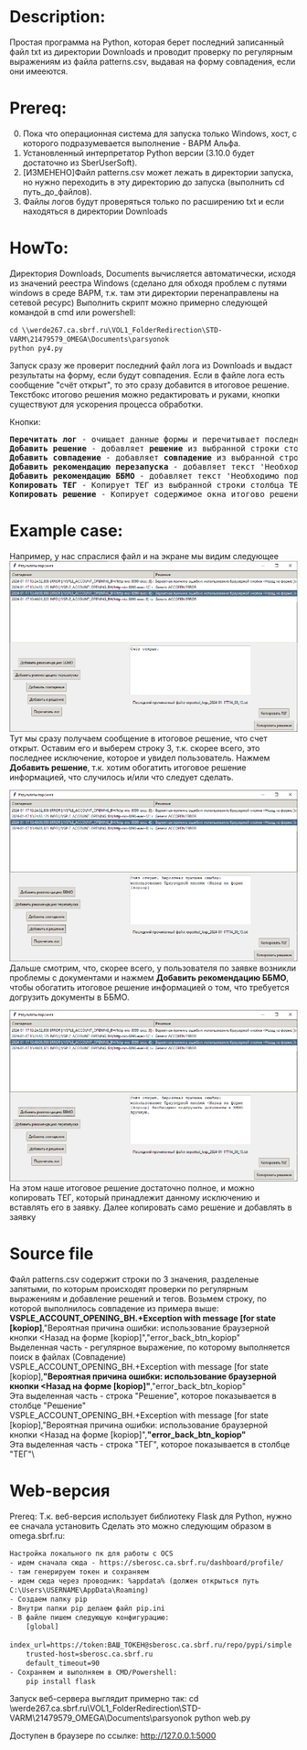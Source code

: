 # Description:
Простая программа на Python, которая берет последний записанный файл txt из директории Downloads и проводит проверку по регулярным выражениям из файла patterns.csv, выдавая на форму совпадения, если они имееются.

# Prereq:
0. Пока что операционная система для запуска только Windows, хост, с которого подразумевается выполнение - ВАРМ Альфа.
1. Установленный интерпретатор Python версии (3.10.0 будет достаточно из SberUserSoft).
2. [ИЗМЕНЕНО]Файл patterns.csv может лежать в директории запуска, но нужно переходить в эту директорию до запуска (выполнить cd путь_до_файлов).
3. Файлы логов будут проверяться только по расширению txt и если находяться в директории Downloads

# HowTo:
Директория Downloads, Documents вычисляется автоматически, исходя из значений реестра Windows (сделано для обходя проблем с путями windows в среде ВАРМ, т.к. там эти директории перенаправлены на сетевой ресурс)
Выполнить скрипт можно примерно следующей командой в cmd или powershell:

    cd \\werde267.ca.sbrf.ru\VOL1_FolderRedirection\STD-VARM\21479579_OMEGA\Documents\parsyonok
    python py4.py

Запуск сразу же проверит последний файл лога из Downloads и выдаст результаты на форму, если будут совпадения. Если в файле лога есть сообщение "счёт открыт", то это сразу добавится в итоговое решение. Текстбокс итогово решения можно редактировать и руками, кнопки существуют для ускорения процесса обработки.

Кнопки:
<pre><b>Перечитать лог</b> - очищает данные формы и перечитывает последний файл лога.
<b>Добавить решение</b> - добавляет <b>решение</b> из выбранной строки столбца "Решение" в окно итогового решения
<b>Добавить совпадение</b> - добавляет <b>совпадение</b> из выбранной строки столбца "Совпадение" в окно итогового решения
<b>Добавить рекомендацию перезапуска</b> - добавляет текст 'Необходимо перелогиниться в приложение (в одной вкладке браузера), очистив куки и повторить операцию. ' в окно итогового решения
<b>Добавить рекомендацию ББМО</b> - добавляет текст 'Необходимо подгрузить документы в ББМО вручную. ' в окно итогового решения
<b>Копировать ТЕГ</b> - Копирует ТЕГ из выбранной строки столбца ТЕГ в буфер обмена для дальнейшей вставки в заявку HPSM
<b>Копировать решение</b> - Копирует содержимое окна итогово решения в буфер обмена для дальнейшей вставки в заявку HPSM
</pre>

# Example case:
Например, у нас спраслися файл и на экране мы видим следующее\
![plot](./example/parsyonok_ex1.png)\
Тут мы сразу получаем сообщение в итоговое решение, что счет открыт. Оставим его и выберем строку 3, т.к. скорее всего, это последнее исключение, которое и увидел пользователь. Нажмем <b>Добавить решение</b>, т.к. хотим обогатить итоговое решение информацией, что случилось и/или что следует сделать.

![plot](./example/parsyonok_ex2.png)\
Дальше смотрим, что, скорее всего, у пользователя по заявке возникли проблемы с документами и нажмем <b>Добавить рекомендацию ББМО</b>, чтобы обогатить итоговое решение информацией о том, что требуется догрузить документы в ББМО.

![plot](./example/parsyonok_ex3.png)\
На этом наше итоговое решение достаточно полное, и можно копировать ТЕГ, который принадлежит данному исключению и вставлять его в заявку. Далее копировать само решение и добавлять в заявку

# Source file
Файл patterns.csv содержит строки по 3 значения, разделеные запятыми, по которым происходят проверки по регулярным выражениям и добавление решений и тегов.
Возьмем строку, по которой выполнилось совпадение из примера выше:\
    <b>VSPLE_ACCOUNT_OPENING_BH.+Exception with message \[for state \[kopiop\]</b>,"Вероятная причина ошибки: использование браузерной кнопки <Назад на форме [kopiop]","error_back_btn_kopiop"\
Выделенная часть - регулярное выражение, по которому выполняется поиск в файлах (Совпадение)\
    VSPLE_ACCOUNT_OPENING_BH.+Exception with message \[for state \[kopiop\],<b>"Вероятная причина ошибки: использование браузерной кнопки <Назад на форме [kopiop]"</b>,"error_back_btn_kopiop"\
Эта выделенная часть - строка "Решение", которое показывается в столбце "Решение"\
    VSPLE_ACCOUNT_OPENING_BH.+Exception with message \[for state \[kopiop\],"Вероятная причина ошибки: использование браузерной кнопки <Назад на форме [kopiop]",<b>"error_back_btn_kopiop"</b>\
Эта выделенная часть - строка "ТЕГ", которое показывается в столбце "ТЕГ"\

# Web-версия
Prereq:
    Т.к. веб-версия использует библиотеку Flask для Python, нужно ее сначала установить
    Сделать это можно следующим образом в omega.sbrf.ru:
    
    Настройка локального пк для работы с OCS
    - идем сначала сюда - https://sberosc.ca.sbrf.ru/dashboard/profile/
    - там генерируем токен и сохраняем
    - идем сюда через проводник: %appdata% (должен открыться путь C:\Users\USERNAME\AppData\Roaming) 
    - Создаем папку pip
    - Внутри папки pip делаем файл pip.ini
    - В файле пишем следующую конфигурацию:
        [global]
        index_url=https://token:ВАШ_ТОКЕН@sberosc.ca.sbrf.ru/repo/pypi/simple
        trusted-host=sberosc.ca.sbrf.ru
        default_timeout=90
    - Сохраняем и выполняем в CMD/Powershell:
        pip install flask

Запуск веб-сервера выглядит примерно так:
    cd \\werde267.ca.sbrf.ru\VOL1_FolderRedirection\STD-VARM\21479579_OMEGA\Documents\parsyonok
    python web.py

Доступен в браузере по ссылке: http://127.0.0.1:5000